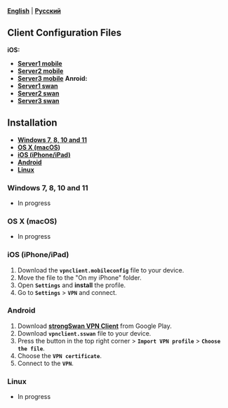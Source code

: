 [**English**](README.md) | [**Русский**](README-ru.md)

## Client Configuration Files 
**iOS:**
- [**Server1 mobile**](/client-conf/vpnclient1.mobileconfig)
- [**Server2 mobile**](/client-conf/vpnclient2.mobileconfig)
- [**Server3 mobile**](/client-conf/vpnclient3.mobileconfig)
**Anroid:**
- [**Server1 swan**](/client-conf/vpnclient1.sswan)
- [**Server2 swan**](/client-conf/vpnclient2.sswan)
- [**Server3 swan**](/client-conf/vpnclient3.sswan)

## Installation

* [**Windows 7, 8, 10 and 11**](#windows-7-8-10-and-11)
* [**OS X (macOS)**](#os-x-macos)
* [**iOS (iPhone/iPad)**](#ios-iphoneipad)
* [**Android**](#android)
* [**Linux**](#linux)

### Windows 7, 8, 10 and 11
- In progress

### OS X (macOS)
- In progress 

### iOS (iPhone/iPad)
1. Download the **``vpnclient.mobileconfig``** file to your device.
2. Move the file to the "On my iPhone" folder.
3. Open **``Settings``** and **install** the profile.
4. Go to **``Settings``** > **``VPN``** and connect.

### Android
1. Download [**strongSwan VPN Client**](https://play.google.com/store/apps/details?id=org.strongswan.android) from Google Play.
2. Download **``vpnclient.sswan``** file to your device.
3. Press the button in the top right corner > **``Import VPN profile``** > **``Choose the file``**.
4. Choose the **``VPN certificate``**. 
5. Connect to the **``VPN``**.

### Linux
- In progress 
